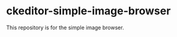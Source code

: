 ckeditor-simple-image-browser
=============================

This repository is for the simple image browser.
